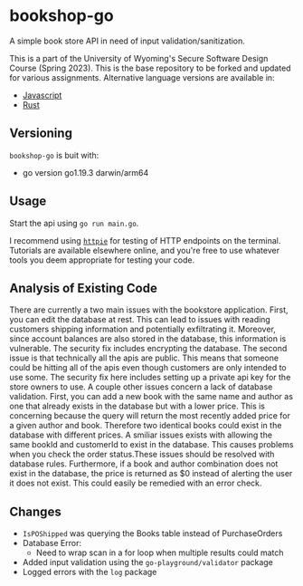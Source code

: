 # bookshop-go

A simple book store API in need of input validation/sanitization.

This is a part of the University of Wyoming's Secure Software Design Course (Spring 2023). This is the base repository to be forked and updated for various assignments. Alternative language versions are available in:

- [Javascript](https://github.com/andey-robins/bookshop-js)
- [Rust](https://github.com/andey-robins/bookshop-rs)

## Versioning

`bookshop-go` is buit with:

- go version go1.19.3 darwin/arm64

## Usage

Start the api using `go run main.go`.

I recommend using [`httpie`](https://httpie.io) for testing of HTTP endpoints on the terminal. Tutorials are available elsewhere online, and you're free to use whatever tools you deem appropriate for testing your code.

## Analysis of Existing Code
There are currently a two main issues with the bookstore application. First, you can edit the database at rest. This can lead to issues with reading customers shipping information and potentially exfiltrating it. Moreover, since account balances are also stored in the database, this information is vulnerable. The security fix includes encrypting the database. The second issue is that technically all the apis are public. This means that someone could be hitting all of the apis even though customers are only intended to use some. The security fix here includes setting up a private api key for the store owners to use. A couple other issues concern a lack of database validation. First, you can add a new book with the same name and author as one that already exists in the database but with a lower price. This is concerning because the query will return the most recently added price for a given author and book. Therefore two identical books could exist in the database with different prices. A smiliar issues exists with allowing the same bookId and customerId to exist in the database. This causes problems when you check the order status.These issues should be resolved with database rules. Furthermore, if a book and author combination does not exist in the database, the price is returned as $0 instead of alerting the user it does not exist. This could easily be remedied with an error check.

## Changes
- `IsPOShipped` was querying the Books table instead of PurchaseOrders
- Database Error:
    - Need to wrap scan in a for loop when multiple results could match
- Added input validation using the `go-playground/validator` package
- Logged errors with the `log` package